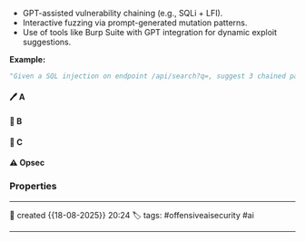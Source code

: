 
- GPT-assisted vulnerability chaining (e.g., SQLi + LFI).
- Interactive fuzzing via prompt-generated mutation patterns.
- Use of tools like Burp Suite with GPT integration for dynamic exploit suggestions.

**Example:**
```python
"Given a SQL injection on endpoint /api/search?q=, suggest 3 chained payloads to enumerate tables."
```

#### 🖊️ A


#### 📔 B


####  📗 C


#### ⚠ Opsec




### Properties
---
📆 created   {{18-08-2025}} 20:24
🏷️ tags: #offensiveaisecurity #ai

---

